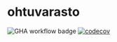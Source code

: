 # ohtuvarasto

![GHA workflow badge](https://github.com/mseppi/ohtuvarasto/workflows/CI/badge.svg)
[![codecov](https://codecov.io/gh/mseppi/ohtuvarasto/graph/badge.svg?token=VDQLALSYLS)](https://codecov.io/gh/mseppi/ohtuvarasto)
